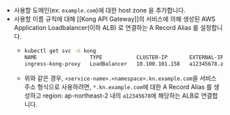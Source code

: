 - 사용할 도메인(ex: `example.com`)에 대한 host zone 을 추가합니다.
- 사용할 이름 규칙에 대해 [[Kong API Gateway]]의 서비스에 의해 생성된 AWS Application Loadbalancer(이하 ALB) 로 연결하는 A Record Alias 를 설정합니다.
	- ```sh
	  kubectl get svc -n kong
	  NAME                 TYPE           CLUSTER-IP       EXTERNAL-IP                                  PORT(S)                      AGE
	  ingress-kong-proxy   LoadBalancer   10.100.101.158   a12345678.ap-northeast-2.elb.amazonaws.com   80:31170/TCP,443:30472/TCP   2d7h
	  ```
	- 위와 같은 경우, `<service-name>.<namespace>.kn.example.com`을 서비스 주소 형식으로 사용하려면, `*.kn.example.com`에 대한 A Record Alias 를 생성하고 region: ap-northeast-2 내의 `a12345678`에 해당하는 ALB로 연결합니다.